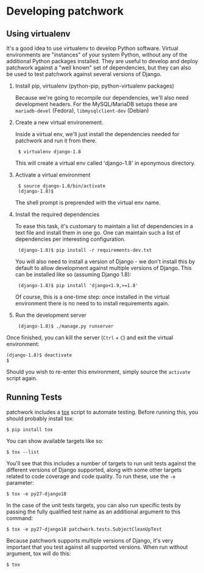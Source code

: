 # Developing patchwork

## Using virtualenv

It's a good idea to use virtualenv to develop Python software. Virtual
environments are "instances" of your system Python, without any of the
additional Python packages installed. They are useful to develop and deploy
patchwork against a "well known" set of dependencies, but they can also be
used to test patchwork against several versions of Django.

1. Install pip, virtualenv (python-pip, python-virtualenv packages)

   Because we're going to recompile our dependencies, we'll also need
   development headers. For the MySQL/MariaDB setups these are
   `mariadb-devel` (Fedora), `libmysqlclient-dev` (Debian)

2. Create a new virtual environement.

   Inside a virtual env, we'll just install the dependencies needed for
   patchwork and run it from there.

        $ virtualenv django-1.8

   This will create a virtual env called 'django-1.8' in eponymous directory.

3. Activate a virtual environment

        $ source django-1.8/bin/activate
        (django-1.8)$

   The shell prompt is preprended with the virtual env name.

4. Install the required dependencies

   To ease this task, it's customary to maintain a list of dependencies in a
   text file and install them in one go. One can maintain such a list of
   dependencies per interesting configuration.

        (django-1.8)$ pip install -r requirements-dev.txt

   You will also need to install a version of Django - we don't install this
   by default to allow development against multiple versions of Django. This
   can be installed like so (assuming Django 1.8):

        (django-1.8)$ pip install 'django<1.9,>=1.8'

   Of course, this is a one-time step: once installed in the virtual
   environment there is no need to to install requirements again.

5. Run the development server

        (django-1.8)$ ./manage.py runserver

Once finished, you can kill the server (`Ctrl` + `C`) and exit the virtual
environment:

    (django-1.8)$ deactivate
    $

Should you wish to re-enter this environment, simply source the `activate`
script again.

## Running Tests

patchwork includes a [tox] script to automate testing. Before running this, you
should probably install tox:

    $ pip install tox

You can show available
targets like so:

    $ tox --list

You'll see that this includes a number of targets to run unit tests against the
different versions of Django supported, along with some other targets related
to code coverage and code quality. To run these, use the `-e` parameter:

    $ tox -e py27-django18

In the case of the unit tests targets, you can also run specific tests by
passing the fully qualified test name as an additional argument to this
command:

    $ tox -e py27-django18 patchwork.tests.SubjectCleanUpTest

Because patchwork supports multiple versions of Django, it's very important
that you test against all supported versions. When run without argument, tox
will do this:

    $ tox

[tox]: https://tox.readthedocs.org/en/latest/
